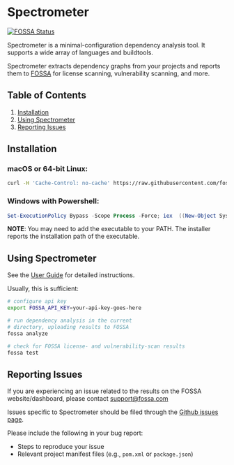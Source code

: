 # Spectrometer

[![FOSSA Status](https://app.fossa.com/api/projects/custom%2B1%2Fgithub.com%2Ffossas%2Fspectrometer.svg?type=shield)](https://app.fossa.com/projects/custom%2B1%2Fgithub.com%2Ffossas%2Fspectrometer?ref=badge_shield)

Spectrometer is a minimal-configuration dependency analysis tool. It supports a wide array of languages and buildtools.

Spectrometer extracts dependency graphs from your projects and reports them to [FOSSA](https://fossa.com) for license scanning, vulnerability scanning, and more.

## Table of Contents

1. [Installation](#installation)
2. [Using Spectrometer](#using-spectrometer)
3. [Reporting Issues](#reporting-issues)

## Installation

### macOS or 64-bit Linux:
```bash
curl -H 'Cache-Control: no-cache' https://raw.githubusercontent.com/fossas/spectrometer/master/install.sh | bash
```

### Windows with Powershell:
```powershell
Set-ExecutionPolicy Bypass -Scope Process -Force; iex  ((New-Object System.Net.WebClient).DownloadString('https://raw.githubusercontent.com/fossas/spectrometer/master/install.ps1'))
```

**NOTE**: You may need to add the executable to your PATH. The installer reports the installation path of the executable.

## Using Spectrometer

See the [User Guide](docs/userguide.md) for detailed instructions.

Usually, this is sufficient:

``` sh
# configure api key
export FOSSA_API_KEY=your-api-key-goes-here

# run dependency analysis in the current
# directory, uploading results to FOSSA
fossa analyze

# check for FOSSA license- and vulnerability-scan results
fossa test
```

## Reporting Issues

If you are experiencing an issue related to the results on the FOSSA website/dashboard, please contact [support@fossa.com](mailto:support@fossa.com)

Issues specific to Spectrometer should be filed through the [Github issues page](https://github.com/fossas/spectrometer/issues/new). 

Please include the following in your bug report:

- Steps to reproduce your issue
- Relevant project manifest files (e.g., `pom.xml` or `package.json`)
